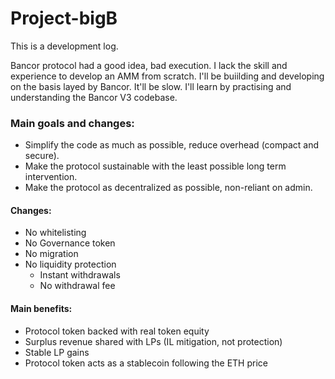 # Project-bigB
This is a development log.

Bancor protocol had a good idea, bad execution. I lack the skill and experience to develop an AMM from scratch. I'll be buiilding and developing on the basis layed by Bancor.
It'll be slow. I'll learn by practising and understanding the Bancor V3 codebase.

### Main goals and changes:
- Simplify the code as much as possible, reduce overhead (compact and secure).
- Make the protocol sustainable with the least possible long term intervention.
- Make the protocol as decentralized as possible, non-reliant on admin.

#### Changes:
- No whitelisting
- No Governance token
- No migration
- No liquidity protection
    - Instant withdrawals
    - No withdrawal fee

#### Main benefits:
- Protocol token backed with real token equity
- Surplus revenue shared with LPs (IL mitigation, not protection)
- Stable LP gains
- Protocol token acts as a stablecoin following the ETH price

